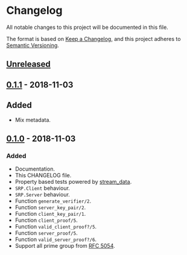 # Changelog
All notable changes to this project will be documented in this file.

The format is based on [Keep a Changelog](https://keepachangelog.com/en/1.0.0/),
and this project adheres to [Semantic Versioning](https://semver.org/spec/v2.0.0.html).

## [Unreleased]

## [0.1.1] - 2018-11-03
## Added
- Mix metadata.

## [0.1.0] - 2018-11-03
### Added
- Documentation.
- This CHANGELOG file.
- Property based tests powered by [stream_data].
- `SRP.Client` behaviour.
- `SRP.Server` behaviour.
- Function `generate_verifier/2`.
- Function `server_key_pair/2`.
- Function `client_key_pair/1`.
- Function `client_proof/5`.
- Function `valid_client_proof?/5`.
- Function `server_proof/5`.
- Function `valid_server_proof?/6`.
- Support all prime group from [RFC 5054].

[Unreleased]: https://github.com/thiamsantos/srp-elixir/compare/v0.1.0...HEAD
[0.1.0]: https://github.com/thiamsantos/srp-elixir/tree/v0.1.0
[0.1.1]: https://github.com/thiamsantos/srp-elixir/tree/v0.1.1
[stream_data]: https://hex.pm/packages/stream_data
[RFC 5054]: https://tools.ietf.org/html/rfc5054
